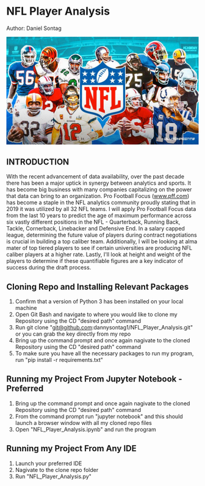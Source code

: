 # NFL Player Analysis
Author: Daniel Sontag

![Screenshot](NFL_Players.png)


## INTRODUCTION

With the recent advancement of data availability, over the past decade there has been a major uptick in synergy between analytics and sports. It has become big business with many companies capitalizing on the power that data can bring to an organization. Pro Football Focus (www.pff.com) has become a staple in the NFL analytics community proudly stating that in 2019 it was utilized by all 32 NFL teams. I will apply Pro Football Focus data from the last 10 years to predict the age of maximum performance across six vastly different positions in the NFL - Quarterback, Running Back, Tackle, Cornerback, Linebacker and Defensive End. In a salary capped league, determining the future value of players during contract negotiations is crucial in building a top caliber team. Additionally, I will be looking at alma mater of top tiered players to see if certain universities are producing NFL caliber players at a higher rate. Lastly, I'll look at height and weight of the players to determine if these quantifiable figures are a key indicator of success during the draft process.

## Cloning Repo and Installing Relevant Packages
1. Confirm that a version of Python 3 has been installed on your local machine
3. Open Git Bash and navigate to where you would like to clone my Repository using the CD "desired path" command
4. Run git clone "git@github.com:dannysontag1/NFL_Player_Analysis.git" or you can grab the key directly from my repo
5. Bring up the command prompt and once again nagivate to the cloned Repository using the CD "desired path" command
6. To make sure you have all the necessary packages to run my program, run "pip install -r requirements.txt" 

## Running my Project From Jupyter Notebook - Preferred
1. Bring up the command prompt and once again nagivate to the cloned Repository using the CD "desired path" command
2. From the command prompt run "jupyter notebook" and this should launch a browser window with all my cloned repo files
3. Open "NFL_Player_Analysis.ipynb" and run the program

## Running my Project From Any IDE
1. Launch your preferred IDE
2. Nagivate to the clone repo folder
3. Run "NFL_Player_Analysis.py"





